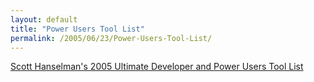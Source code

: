 ```yaml
---
layout: default
title: "Power Users Tool List"
permalink: /2005/06/23/Power-Users-Tool-List/
---
```


<strong style="font-weight: normal;"><a href="http://www.hanselman.com/blog/ScottHanselmans2005UltimateDeveloperAndPowerUsersToolList.aspx" class="TitleLinkStyle" target="_blank">Scott 
Hanselman's 2005 Ultimate Developer and Power Users Tool List</a></strong>
